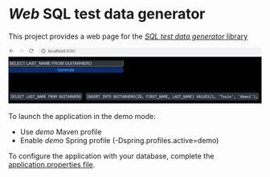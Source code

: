 # _Web_ SQL test data generator

This project provides a web page for the [_SQL test data generator_ library](https://github.com/quick-perf/sql-test-data-generator)

![web page](./web-page-screenshot.jpg)

To launch the application in the demo mode:
* Use _demo_ Maven profile
* Enable _demo_ Spring profile (-Dspring.profiles.active=demo)

To configure the application with your database, complete the [application.properties file](/application.properties).